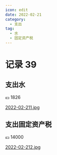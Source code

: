 ```yaml
---
icon: edit
date: 2022-02-21
category:
  - 支出
tag:
  - 水
  - 固定资产税
---
```


# 记录 39

## 支出水

:yen: 1826

[2022-02-211.jpg](https://i.postimg.cc/8cw7vWYN/2022-02-211.jpg)

## 支出固定资产税

:yen: 14000

[2022-02-212.jpg](https://i.postimg.cc/vBFxwG9F/2022-02-212.jpg)
